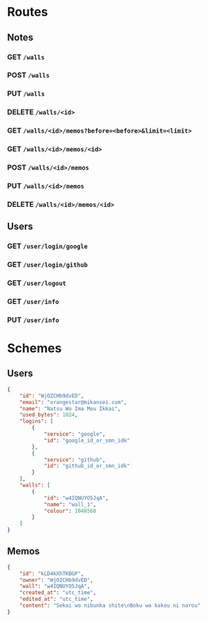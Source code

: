 # Routes

## Notes

### GET `/walls`

### POST `/walls`

### PUT `/walls`

### DELETE `/walls/<id>`

### GET `/walls/<id>/memos?before=<before>&limit=<limit>`

### GET `/walls/<id>/memos/<id>`

### POST `/walls/<id>/memos`

### PUT `/walls/<id>/memos`

### DELETE `/walls/<id>/memos/<id>`


## Users

### GET `/user/login/google`

### GET `/user/login/github`

### GET `/user/logout`

### GET `/user/info`

### PUT `/user/info`

# Schemes

## Users

```json
{
    "id": "WjOZCHb9dvED",
    "email": "orangestar@mikansei.com",
    "name": "Natsu Wo Ima Mou Ikkai",
    "used_bytes": 1024,
    "logins": [
        {
            "service": "google",
            "id": "google_id_or_smn_idk"
        },
        {
            "service": "github",
            "id": "github_id_or_smn_idk"
        }
    ],
    "walls": [
        {
            "id": "w4IQNUYO5JqA",
            "name": "wall_1",
            "colour": 1048560
        }
    ]
}
```

## Memos

```json
{
    "id": "kLD4kXhTKBGP",
    "owner": "WjOZCHb9dvED",
    "wall": "w4IQNUYO5JqA",
    "created_at": "utc_time",
    "edited_at": "utc_time",
    "content": "Sekai wo nibunka shite\nBoku wa kakou ni narou"
}
```
